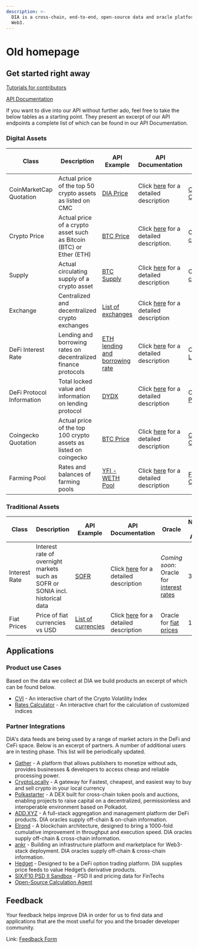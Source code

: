 ```yaml
---
description: >-
  DIA is a cross-chain, end-to-end, open-source data and oracle platform for
  Web3.
---
```


# Old homepage



## Get started right away

[Tutorials for contributors](https://docs.diadata.org/documentation/tutorials)

[API Documentation](https://docs.diadata.org/documentation/api-1)

If you want to dive into our API without further ado, feel free to take the below tables as a starting point. They present an excerpt of our API endpoints  a complete list of which can be found in our API Documentation.&#x20;

### Digital Assets

| Class                     | Description                                                         | API Example                                                                           | API Documentation                                                                                                         | Oracle                                                                                                                 | Number of Assets |
| ------------------------- | ------------------------------------------------------------------- | ------------------------------------------------------------------------------------- | ------------------------------------------------------------------------------------------------------------------------- | ---------------------------------------------------------------------------------------------------------------------- | ---------------- |
| CoinMarketCap Quotation   | Actual price of the top 50 crypto assets as listed on CMC           | [DIA Price](https://api.diadata.org/v1/foreignQuotation/CoinMarketCap/DIA)            | Click [here](https://docs.diadata.org/documentation/api-1/api-endpoints#guest-quotation) for a detailed description       | [CoinMarketCap Oracle](https://bscscan.com/address/0xbafee71d40babc12a3d0b2b8937ee62d3a070835)                         | 50               |
| Crypto Price              | Actual price of a crypto asset such as Bitcoin (BTC) or Ether (ETH) | [BTC Price](https://api.diadata.org/v1/quotation/BTC)                                 | Click [here](https://docs.diadata.org/documentation/api-1/api-endpoints#quotation) for a detailed description.            | Oracle for [crypto assets](https://docs.diadata.org/documentation/oracle-documentation/crypto-assets)                  | \~800            |
| Supply                    | Actual circulating supply of a crypto asset                         | [BTC Supply](https://api.diadata.org/v1/supply/BTC)                                   | Click [here](https://docs.diadata.org/documentation/api-1/api-endpoints#supply) for a detailed description                | Oracle for [crypto assets](https://docs.diadata.org/documentation/oracle-documentation/crypto-assets)                  | \~150            |
| Exchange                  | Centralized and decentralized crypto exchanges                      | [List of exchanges](https://api.diadata.org/v1/exchanges)                             | Click [here](https://docs.diadata.org/documentation/api-1/api-endpoints#exchanges) for a detailed description             |                                                                                                                        | 28               |
| DeFi Interest Rate        | Lending and borrowing rates on decentralized finance protocols      | [ETH lending and borrowing rate](https://api.diadata.org/v1/defiLendingRate/DYDX/ETH) | Click [here](https://docs.diadata.org/documentation/api-1/api-endpoints#defi-interest-rate) for a detailed description    | Oracle for [DeFi Lending](https://docs.diadata.org/documentation/oracle-documentation/defi-protocol-rates-and-states)  | >30              |
| DeFi Protocol Information | Total locked value and information on lending protocol              | [DYDX](https://api.diadata.org/v1/defiLendingState/DYDX)                              | Click [here](https://docs.diadata.org/documentation/api-1/api-endpoints#defi-lending-protocol) for a detailed description | Oracle for [DeFi Protocol](https://docs.diadata.org/documentation/oracle-documentation/defi-protocol-rates-and-states) | 10               |
| Coingecko Quotation       | Actual price of the top 100 crypto assets as listed on coingecko    | [BTC Price](https://api.diadata.org/v1/foreignQuotation/Coingecko/BTC)                | Click [here](https://docs.diadata.org/documentation/api-1/api-endpoints#guest-quotation) for a detailed description       | [Coingecko Oracle](https://docs.diadata.org/documentation/oracle-documentation/guest-quotations)                       | 100              |
| Farming Pool              | Rates and balances of farming pools                                 | [YFI - WETH Pool](https://api.diadata.org/v1/FarmingPoolData/YFI/WETH)                | Click [here](https://docs.diadata.org/documentation/api-1/api-endpoints#farming-pool-data) for a detailed description     | [Farming Pool Oracle](https://docs.diadata.org/documentation/oracle-documentation/farming-pools)                       | 3000             |

### Traditional Assets

| Class         | Description                                                                    | API Example                                                     | API Documentation                                                                                                                | Oracle                                                                                                                            | Number of Assets |
| ------------- | ------------------------------------------------------------------------------ | --------------------------------------------------------------- | -------------------------------------------------------------------------------------------------------------------------------- | --------------------------------------------------------------------------------------------------------------------------------- | ---------------- |
| Interest Rate | Interest rate of overnight markets such as SOFR or SONIA incl. historical data | [SOFR](https://api.diadata.org/v1/interestrate/SOFR/2020-08-03) | Click [here](https://docs.diadata.org/documentation/api-1/api-endpoints#interest-rate) for a detailed description                | _Coming soon_: Oracle for [interest rates](https://docs.diadata.org/documentation/methodology/traditional-assets/overnight-rates) | 3                |
| Fiat Prices   | Price of fiat currencies vs USD                                                | [List of currencies](https://api.diadata.org/v1/fiatQuotations) | Click [here](https://docs.diadata.org/documentation/api-1/api-endpoints#fiat-currency-exchange-rates) for a detailed description | Oracle for [fiat prices](https://docs.diadata.org/documentation/oracle-documentation/fiat-prices)                                 | 10               |

## Applications

### Product use Cases

Based on the data we collect at DIA we build products an excerpt of which can be found below.

* [CVI](https://diadata.org/crypto-volatility-index/) - An interactive chart of the Crypto Volatility Index
* [Rates Calculator](https://diadata.org/compounded-rates-calculator/) - An interactive chart for the calculation of customized indices

### Partner Integrations

DIA's data feeds are being used by a range of market actors in the DeFi and CeFi space. Below is an excerpt of partners. A number of additional users are in testing phase. This list will be periodically updated.

* [Gather](https://gather.network) - A platform that allows publishers to monetize without ads, provides businesses & developers to access cheap and reliable processing power.
* [CryptoLocally](https://cryptolocally.com/en) - A gateway for Fastest, cheapest, and easiest way to buy and sell crypto in your local currency
* [Polkastarter](https://www.polkastarter.com) - A DEX built for cross-chain token pools and auctions, enabling projects to raise capital on a decentralized, permissionless and interoperable environment based on Polkadot.
* [ADD.XYZ](https://add.xyz) - A full-stack aggregation and management platform der DeFi products.  DIA oracles supply off-chain & on-chain information.
* [Elrond](https://elrond.com) - A blockchain architecture, designed to bring a 1000-fold cumulative improvement in throughput and execution speed. DIA oracles supply off-chain & cross-chain information.
* [ankr](https://www.ankr.com) - Building an infrastructure platform and marketplace for Web3-stack deployment. DIA oracles supply off-chain & cross-chain information.
* [Hedget](https://www.hedget.com) - Designed to be a DeFi option trading platform. DIA supplies price feeds to value Hedget’s derivative products.
* [SIX/F10 PSD II Sandbox](https://f10-sandbox-portal.apps.ndgit.com/#/apis) - PSD II and pricing data for FinTechs
* [Open-Source Calculation Agent](https://blockstate.com/decentral-calculation-agent/)

## **Feedback**

Your feedback helps improve DIA in order for us to find data and applications that are the most useful for you and the broader developer community.

Link: [Feedback Form](https://docs.google.com/forms/d/e/1FAIpQLSePxDwbEURjes4nw8GUzaT-XfYttRw\_6F2xAR607FKACsn7ew/viewform)
